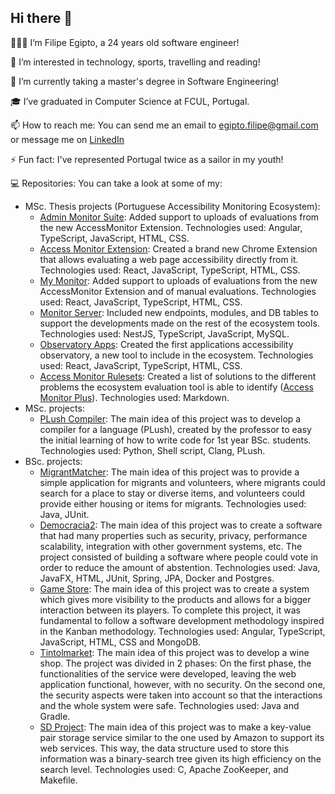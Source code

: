 ## Hi there 👋

👨🏼‍💻 I’m Filipe Egipto, a 24 years old software engineer!

👀 I’m interested in technology, sports, travelling and reading!

🌱 I’m currently taking a master's degree in Software Engineering!

🎓 I’ve graduated in Computer Science at FCUL, Portugal.

📫 How to reach me: You can send me an email to egipto.filipe@gmail.com or message me on [LinkedIn](https://linkedin.com/in/filipe-egipto)

⚡ Fun fact: I've represented Portugal twice as a sailor in my youth!

💻 Repositories: You can take a look at some of my:
- MSc. Thesis projects (Portuguese Accessibility Monitoring Ecosystem):
  - [Admin Monitor Suite](https://github.com/Filipeegipto/admin-monitor-suite): Added support to uploads of evaluations from the new AccessMonitor Extension. Technologies used: Angular, TypeScript, JavaScript, HTML, CSS.
  - [Access Monitor Extension](https://github.com/Filipeegipto/accessmonitor-ce): Created a brand new Chrome Extension that allows evaluating a web page accessibility directly from it. Technologies used: React, JavaScript, TypeScript, HTML, CSS.
  - [My Monitor](https://github.com/Filipeegipto/MyMonitor): Added support to uploads of evaluations from the new AccessMonitor Extension and of manual evaluations. Technologies used: React, JavaScript, TypeScript, HTML, CSS.
  - [Monitor Server](https://github.com/Filipeegipto/monitor-server): Included new endpoints, modules, and DB tables to support the developments made on the rest of the ecosystem tools. Technologies used: NestJS, TypeScript, JavaScript, MySQL.
  - [Observatory Apps](https://github.com/Filipeegipto/observatory-apps): Created the first applications accessibility observatory, a new tool to include in the ecosystem. Technologies used: React, JavaScript, TypeScript, HTML, CSS.
  - [Access Monitor Rulesets](https://github.com/Filipeegipto/accessmonitor-rulesets): Created a list of solutions to the different problems the ecosystem evaluation tool is able to identify ([Access Monitor Plus](https://accessmonitor.acessibilidade.gov.pt)). Technologies used: Markdown.
- MSc. projects:
  - [PLush Compiler](https://github.com/Filipeegipto/PLush_Compiler): The main idea of this project was to develop a compiler for a language (PLush), created by the professor to easy the initial learning of how to write code for 1st year BSc. students. Technologies used: Python, Shell script, Clang, PLush.
- BSc. projects:
  - [MigrantMatcher](https://github.com/Filipeegipto/MigrantMatcher): The main idea of this project was to provide a simple application for migrants and volunteers, where migrants could search for a place to stay or diverse items, and volunteers could provide either housing or items for migrants. Technologies used: Java, JUnit.
  - [Democracia2](https://github.com/Filipeegipto/CSS-Project_Democracia2): The main idea of this project was to create a software that had many properties such as security, privacy, performance scalability, integration with other government systems, etc. The project consisted of building a software where people could vote in order to reduce the amount of abstention. Technologies used: Java, JavaFX, HTML, JUnit, Spring, JPA, Docker and Postgres.
  - [Game Store](https://github.com/Filipeegipto/PSI-Project_Game-Store): The main idea of this project was to create a system which gives more visibility to the products and allows for a bigger interaction between its players. To complete this project, it was fundamental to follow a software development methodology inspired in the Kanban methodology. Technologies used: Angular, TypeScript, JavaScript, HTML, CSS and MongoDB.
  - [Tintolmarket](https://github.com/Filipeegipto/SC-Project_Tintolmarket): The main idea of this project was to develop a wine shop. The project was divided in 2 phases: On the first phase, the functionalities of the service were developed, leaving the web application functional, however, with no security. On the second one, the security aspects were taken into account so that the interactions and the whole system were safe. Technologies used: Java and Gradle.
  - [SD Project](https://github.com/Filipeegipto/SD-Project): The main idea of this project was to make a key-value pair storage service similar to the one used by Amazon to support its web services. This way, the data structure used to store this information was a binary-search tree given its high efficiency on the search level. Technologies used: C, Apache ZooKeeper, and Makefile.

<!--
**Filipeegipto/Filipeegipto** is a ✨ _special_ ✨ repository because its `README.md` (this file) appears on your GitHub profile.

Here are some ideas to get you started:

- 🔭 I’m currently working on ...
- 🌱 I’m currently learning ...
- 👯 I’m looking to collaborate on ...
- 🤔 I’m looking for help with ...
- 💬 Ask me about ...
- 📫 How to reach me: ...
- 😄 Pronouns: ...
- ⚡ Fun fact: ...
-->
